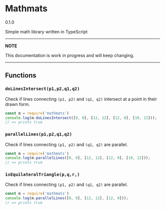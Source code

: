# Mathmats 
0.1.0

Simple math library written in TypeScript

---
**NOTE**

This documentation is work in progress and will keep changing.

---



## Functions
### `doLinesIntersect(p1,p2,q1,q2)`

Check if lines connecting `(p1, p2)` and `(q1, q2)` intersect at a point in their drawn form. 
```javascript
const m = require('mathmats')
console.log(m.doLinesIntersect([0, 0], [12, 12], [12, 0], [10, 22]));
// => prints true

```

### `parallelLines(p1,p2,q1,q2)`
Check if lines connecting `(p1, p2)` and `(q1, q2)` are parallel. 

```javascript
const m = require('mathmats')
console.log(m.parallelLines([0, 0], [12, 12], [12, 0], [10, 22]));
// => prints true
```

### `isEquilateralTriangle(p,q,r,)`
Check if lines connecting `(p1, p2)` and `(q1, q2)` are parallel. 

```javascript
const m = require('mathmats')
console.log(m.parallelLines([0, 0], [12, 12], [12, 0]));
// => prints true
```


